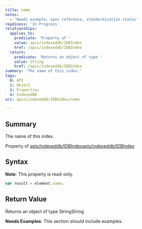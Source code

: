 ```yaml
---
title: name
notes:
  - 'Needs example, spec reference, standardization status'
readiness: 'In Progress'
relationships:
  applies_to:
    predicate: 'Property of '
    value: apis/indexeddb/IDBIndex
    href: /apis/indexeddb/IDBIndex
  return:
    predicate: 'Returns an object of type '
    value: String
    href: /apis/indexeddb/IDBIndex
summary: 'The name of this index.'
tags:
  0: API
  1: Object
  2: Properties
  4: IndexedDB
uri: apis/indexeddb/IDBIndex/name

---
```

## Summary

The name of this index.

Property of [apis/indexeddb/IDBIndex](/apis/indexeddb/IDBIndex)[apis/indexeddb/IDBIndex](/apis/indexeddb/IDBIndex)

## Syntax

**Note**: This property is read-only.

``` js
var result = element.name;
```

## Return Value

Returns an object of type StringString

**Needs Examples**: This section should include examples.

